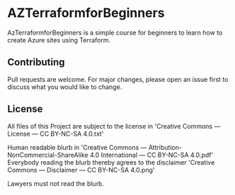 # AZTerraformforBeginners

AzTerraformforBeginners is a simple course for beginners to learn how to create Azure sites using Terraform.

## Contributing
Pull requests are welcome. For major changes, please open an issue first to discuss what you would like to change.

## License
All files of this Project are subject to the license in 'Creative Commons — License — CC BY-NC-SA 4.0.txt'

Human readable blurb in 'Creative Commons — Attribution-NonCommercial-ShareAlike 4.0 International — CC BY-NC-SA 4.0.pdf'
Everybody reading the blurb thereby agrees to the disclaimer 'Creative Commons — Disclaimer — CC BY-NC-SA 4.0.png'

Lawyers must not read the blurb.

